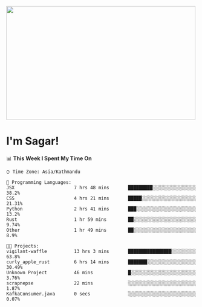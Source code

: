 
<img src="https://media.giphy.com/media/3ornk57KwDXf81rjWM/giphy.gif" width="500" height="300" frameBorder="0" class="giphy-embed" allowFullScreen></img>

#   I'm Sagar!

<!--START_SECTION:waka-->
📊 **This Week I Spent My Time On** 

```text
⌚︎ Time Zone: Asia/Kathmandu

💬 Programming Languages: 
JSX                      7 hrs 48 mins       █████████░░░░░░░░░░░░░░░░   38.2% 
CSS                      4 hrs 21 mins       █████░░░░░░░░░░░░░░░░░░░░   21.31% 
Python                   2 hrs 41 mins       ███░░░░░░░░░░░░░░░░░░░░░░   13.2% 
Rust                     1 hr 59 mins        ██░░░░░░░░░░░░░░░░░░░░░░░   9.74% 
Other                    1 hr 49 mins        ██░░░░░░░░░░░░░░░░░░░░░░░   8.9%

🐱‍💻 Projects: 
vigilant-waffle          13 hrs 3 mins       ████████████████░░░░░░░░░   63.8% 
curly_apple_rust         6 hrs 14 mins       ███████░░░░░░░░░░░░░░░░░░   30.49% 
Unknown Project          46 mins             █░░░░░░░░░░░░░░░░░░░░░░░░   3.76% 
scrapnepse               22 mins             ░░░░░░░░░░░░░░░░░░░░░░░░░   1.87% 
KafkaConsumer.java       0 secs              ░░░░░░░░░░░░░░░░░░░░░░░░░   0.07%

```


<!--END_SECTION:waka-->
